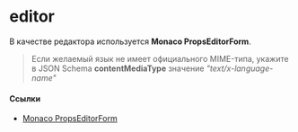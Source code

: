 # editor

В качестве редактора используется **Monaco PropsEditorForm**.

> Если желаемый язык не имеет официального MIME-типа, укажите в JSON Schema **contentMediaType** значение *"text/x-language-name"*

#### Ссылки
- [Monaco PropsEditorForm](https://microsoft.github.io/monaco-editor/)
